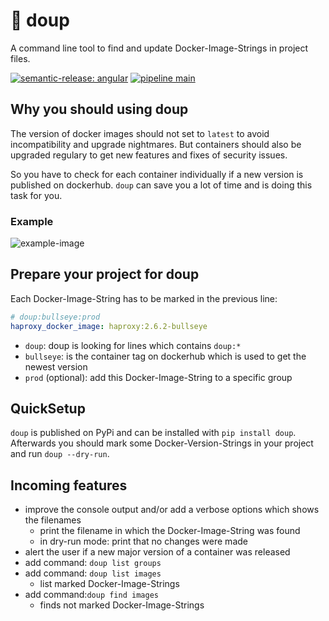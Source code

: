 # 🚀 doup

A command line tool to find and update Docker-Image-Strings in project files.

[![semantic-release: angular](https://img.shields.io/badge/semantic--release-angular-e10079?logo=semantic-release)](https://github.com/semantic-release/semantic-release)
[![pipeline main](https://gitlab.com/doup1/doup/badges/main/pipeline.svg)](https://gitlab.com/doup1/doup/blob/feature/update_readme/README.md)

## Why you should using doup

The version of docker images should not set to `latest` to avoid incompatibility and upgrade nightmares.
But containers should also be upgraded regulary to get new features and fixes of security issues.

So you have to check for each container individually if a new version is published on dockerhub.
`doup` can save you a lot of time and is doing this task for you.

### Example

![example-image](./docs/images/example_group_nextcloud.jpg)

## Prepare your project for doup

Each Docker-Image-String has to be marked in the previous line:

```yml
# doup:bullseye:prod
haproxy_docker_image: haproxy:2.6.2-bullseye
```

- `doup`: doup is looking for lines which contains `doup:*`
- `bullseye`: is the container tag on dockerhub which is used to get the newest version
- `prod` (optional): add this Docker-Image-String to a specific group

## QuickSetup

`doup` is published on PyPi and can be installed with `pip install doup`.
Afterwards you should mark some Docker-Version-Strings in your project and run `doup --dry-run`.

## Incoming features

- improve the console output and/or add a verbose options which shows the filenames
    - print the filename in which the Docker-Image-String was found
    - in dry-run mode: print that no changes were made
- alert the user if a new major version of a container was released
- add command: `doup list groups`
- add command: `doup list images`
    - list marked Docker-Image-Strings
- add command:`doup find images`
    - finds not marked Docker-Image-Strings
